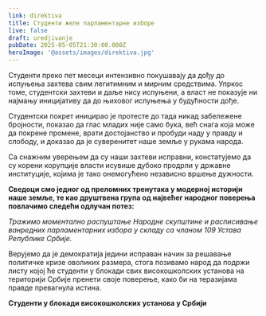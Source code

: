 ```yaml
---
link: direktiva
title: Студенти желе парламентарне изборе
live: false
draft: uredjivanje
pubDate: 2025-05-05T21:30:00.000Z
heroImage: '@assets/images/direktiva.jpg'
---
```

Студенти преко пет месеци интензивно покушавају да дођу до испуњења захтева свим легитимним и мирним средствима. Упркос томе, студентски захтеви и даље нису испуњени, а власт не показује ни најмању иницијативу да до њиховог испуњења у будућности дође.

Студентски покрет иницирао је протесте до тада никад забележене бројности, показао да глас младих није само бука, већ снага која може да покрене промене, врати достојанство и пробуди наду у правду и слободу, и доказао да је суверенитет наше земље у рукама народа.

Са снажним уверењем да су наши захтеви исправни, констатујемо да су корени корупције власти исувише дубоко продрли у државне институције, којима је тако онемогућено независно вршење дужности.

**Сведоци смо једног од преломних тренутака у модерној историји наше земље, те као друштвена група од највећег народног поверења повлачимо следећи одлучан потез:**

_Тражимо моментално распуштање Народне скупштине и расписивање ванредних парламентарних избора у складу са чланом 109 Устава Републике Србије._

Верујемо да је демократија једини исправан начин за решавање политичке кризе оволиких размера, стога позивамо народ да подржи листу којој ће студенти у блокади свих високошколских установа на територији Србије пренети своје поверење, како би на теразијама правде превагнула истина.

**Студенти у блокади високошколских установа у Србији**
